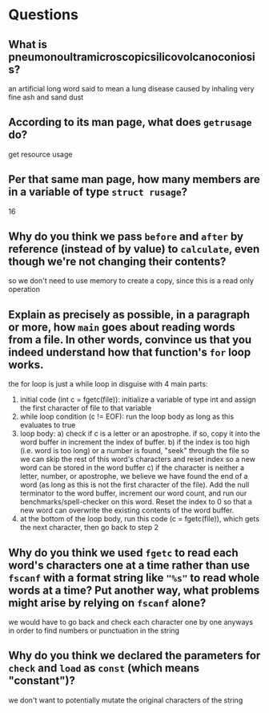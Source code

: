 # Questions

## What is pneumonoultramicroscopicsilicovolcanoconiosis?

an artificial long word said to mean a lung disease caused by inhaling very fine ash and sand dust

## According to its man page, what does `getrusage` do?

get resource usage

## Per that same man page, how many members are in a variable of type `struct rusage`?

16

## Why do you think we pass `before` and `after` by reference (instead of by value) to `calculate`, even though we're not changing their contents?

so we don't need to use memory to create a copy, since this is a read only operation

## Explain as precisely as possible, in a paragraph or more, how `main` goes about reading words from a file. In other words, convince us that you indeed understand how that function's `for` loop works.

the for loop is just a while loop in disguise with 4 main parts:
1) initial code (int c = fgetc(file)): initialize a variable of type int and assign the first character of file to that variable
2) while loop condition (c != EOF): run the loop body as long as this evaluates to true
3) loop body: 
  a) check if c is a letter or an apostrophe. if so, copy it into the word buffer in increment the index of buffer. 
  b) if the index is too high (i.e. word is too long) or a number is found, "seek" through the file so we can skip the rest of this word's characters
     and reset index so a new word can be stored in the word buffer
  c) if the character is neither a letter, number, or apostrophe, we believe we have found the end of a word (as long as this is not the first character of the file). 
     Add the null terminator to the word buffer, increment our word count, and run our benchmarks/spell-checker on this word.
     Reset the index to 0 so that a new word can overwrite the existing contents of the word buffer.
4) at the bottom of the loop body, run this code (c = fgetc(file)), which gets the next character, then go back to step 2

## Why do you think we used `fgetc` to read each word's characters one at a time rather than use `fscanf` with a format string like `"%s"` to read whole words at a time? Put another way, what problems might arise by relying on `fscanf` alone?

we would have to go back and check each character one by one anyways in order to find numbers or punctuation in the string

## Why do you think we declared the parameters for `check` and `load` as `const` (which means "constant")?

we don't want to potentially mutate the original characters of the string
